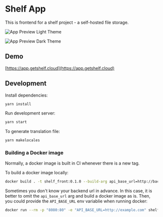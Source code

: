 # Shelf App

This is frontend for a shelf project - a self-hosted file storage.

![App Preview Light Theme](https://i.imgur.com/VPREFxb.png#gh-light-mode-only)

![App Preview Dark Theme](https://i.imgur.com/4A8XD0P.png#gh-dark-mode-only)

## Demo

[https://app.getshelf.cloud](https://app.getshelf.cloud)

## Development

Install dependencies:

```bash
yarn install
```

Run development server:

```bash
yarn start
```

To generate translation file:

```bash
yarn makelocales
```

### Building a Docker image

Normally, a docker image is built in CI whenever there is a new tag.

To build a docker image locally:

```bash
docker build . -t shelf_front:0.1.0 --build-arg api_base_url=http://backend_hostname
```

Sometimes you don't know your backend url in advance. In this case,
it is better to omit the `api_base_url` arg and build a docker image as is.
Then, you could provide the `API_BASE_URL` env variablie when running docker:

```bash
docker run --rm -p "8080:80" -e "API_BASE_URL=http://example.com" shelf-front:0.1.0
```
